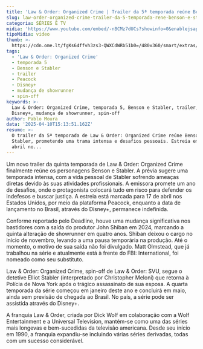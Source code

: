 ```yaml
---
title: 'Law & Order: Organized Crime | Trailer da 5ª temporada reúne Benson e Stabler'
slug: law-order-organized-crime-trailer-da-5-temporada-rene-benson-e-stabler
categoria: SÉRIES E TV
midia: 'https://www.youtube.com/embed/-nBCMz7dUCs?showinfo=0&enablejsapi=1'
tipoMidia: video
thumb: >-
  https://cdn.ome.lt/fgKs64ffvh3zs3-QWXCdWRb51b0=/480x360/smart/extras/conteudos/omelete_THUMB_-_2025-04-10T114055.109.png
tags:
  - 'Law & Order: Organized Crime'
  - temporada 5
  - Benson e Stabler
  - trailer
  - Peacock
  - Disney+
  - mudança de showrunner
  - spin-off
keywords: >-
  Law & Order: Organized Crime, temporada 5, Benson e Stabler, trailer, Peacock,
  Disney+, mudança de showrunner, spin-off
author: Pablo Moura
data: '2025-04-10T15:13:51.162Z'
resumo: >-
  O trailer da 5ª temporada de Law & Order: Organized Crime reúne Benson e
  Stabler, prometendo uma trama intensa e desafios pessoais. Estreia em 17 de
  abril no...
---
```


Um novo trailer da quinta temporada de Law & Order: Organized Crime finalmente reúne os personagens Benson e Stabler. A prévia sugere uma temporada intensa, com a vida pessoal de Stabler sofrendo ameaças diretas devido às suas atividades profissionais. A emissora promete um ano de desafios, onde o protagonista colocará tudo em risco para defender os indefesos e buscar justiça. A estreia está marcada para 17 de abril nos Estados Unidos, por meio da plataforma Peacock, enquanto a data de lançamento no Brasil, através do Disney+, permanece indefinida.

Conforme reportado pelo Deadline, houve uma mudança significativa nos bastidores com a saída do produtor John Shiban em 2024, marcando a quinta alteração de showrunner em quatro anos. Shiban deixou o cargo no início de novembro, levando a uma pausa temporária na produção. Até o momento, o motivo de sua saída não foi divulgado. Matt Olmstead, que já trabalhou na série e atualmente está à frente do FBI: International, foi nomeado como seu substituto.

Law & Order: Organized Crime, spin-off de Law & Order: SVU, segue o detetive Elliot Stabler (interpretado por Christopher Meloni) que retorna à Polícia de Nova York após o trágico assassinato de sua esposa. A quarta temporada da série começou em janeiro deste ano e concluirá em maio, ainda sem previsão de chegada ao Brasil. No país, a série pode ser assistida através do Disney+.

A franquia Law & Order, criada por Dick Wolf em colaboração com a Wolf Entertainment e a Universal Television, mantém-se como uma das séries mais longevas e bem-sucedidas da televisão americana. Desde seu início em 1990, a franquia expandiu-se incluindo várias séries derivadas, todas com um sucesso considerável.
